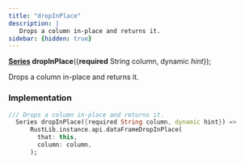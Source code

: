 ```yaml
---
title: "dropInPlace"
description: |
   Drops a column in-place and returns it.
sidebar: {hidden: true}
---
```

<span class="dart-code"><strong>[Series] dropInPlace</strong>({<span class="nobr"><strong>required</strong> String column</span>, <span class="nobr">dynamic <i>hint</i></span>});</span>

 Drops a column in-place and returns it.
### Implementation
```dart
/// Drops a column in-place and returns it.
  Series dropInPlace({required String column, dynamic hint}) =>
      RustLib.instance.api.dataFrameDropInPlace(
        that: this,
        column: column,
      );
```

[Series]: /reference/classes/series/
